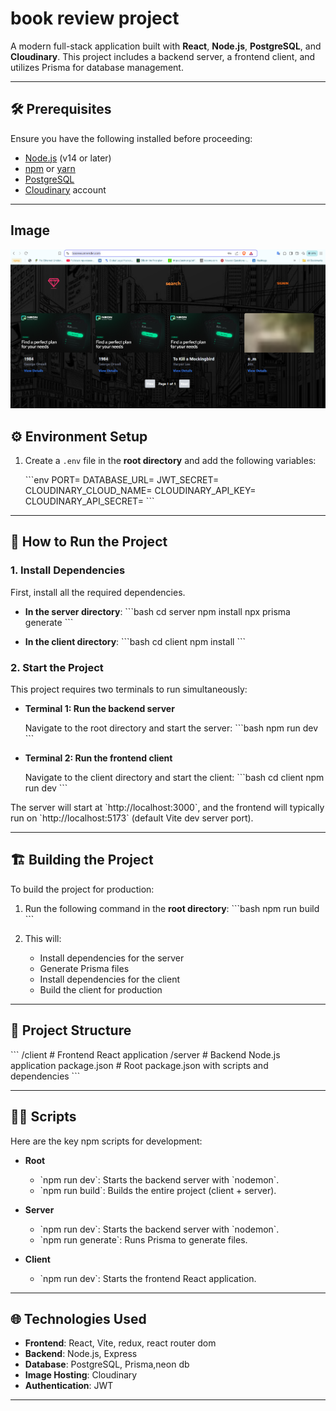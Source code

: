 # book review project

A modern full-stack application built with **React**, **Node.js**, **PostgreSQL**, and **Cloudinary**. This project includes a backend server, a frontend client, and utilizes Prisma for database management.

---

## 🛠️ Prerequisites

Ensure you have the following installed before proceeding:

- [Node.js](https://nodejs.org/) (v14 or later)
- [npm](https://www.npmjs.com/) or [yarn](https://yarnpkg.com/)
- [PostgreSQL](https://www.postgresql.org/)
- [Cloudinary](https://cloudinary.com/) account

---

## Image

<p align="center">
  <img src="client/public/image.png" alt="Redux Logo"  />
  
</p>

## ⚙️ Environment Setup

1. Create a `.env` file in the **root directory** and add the following variables:

   \`\`\`env
   PORT=
   DATABASE_URL=
   JWT_SECRET=
   CLOUDINARY_CLOUD_NAME=
   CLOUDINARY_API_KEY=
   CLOUDINARY_API_SECRET=
   \`\`\`

---

## 🚀 How to Run the Project

### 1. Install Dependencies

First, install all the required dependencies.

- **In the server directory**:
  \`\`\`bash
  cd server
  npm install
  npx prisma generate
  \`\`\`

- **In the client directory**:
  \`\`\`bash
  cd client
  npm install
  \`\`\`

### 2. Start the Project

This project requires two terminals to run simultaneously:

- **Terminal 1: Run the backend server**

  Navigate to the root directory and start the server:
  \`\`\`bash
  npm run dev
  \`\`\`

- **Terminal 2: Run the frontend client**

  Navigate to the client directory and start the client:
  \`\`\`bash
  cd client
  npm run dev
  \`\`\`

The server will start at \`http://localhost:3000\`, and the frontend will typically run on \`http://localhost:5173\` (default Vite dev server port).

---

## 🏗️ Building the Project

To build the project for production:

1. Run the following command in the **root directory**:
   \`\`\`bash
   npm run build
   \`\`\`

2. This will:
   - Install dependencies for the server
   - Generate Prisma files
   - Install dependencies for the client
   - Build the client for production

---

## 📂 Project Structure

\`\`\`
/client # Frontend React application
/server # Backend Node.js application
package.json # Root package.json with scripts and dependencies
\`\`\`

---

## 🧑‍💻 Scripts

Here are the key npm scripts for development:

- **Root**

  - \`npm run dev\`: Starts the backend server with \`nodemon\`.
  - \`npm run build\`: Builds the entire project (client + server).

- **Server**

  - \`npm run dev\`: Starts the backend server with \`nodemon\`.
  - \`npm run generate\`: Runs Prisma to generate files.

- **Client**
  - \`npm run dev\`: Starts the frontend React application.

---

## 🌐 Technologies Used

- **Frontend**: React, Vite, redux, react router dom
- **Backend**: Node.js, Express
- **Database**: PostgreSQL, Prisma,neon db
- **Image Hosting**: Cloudinary
- **Authentication**: JWT

---
